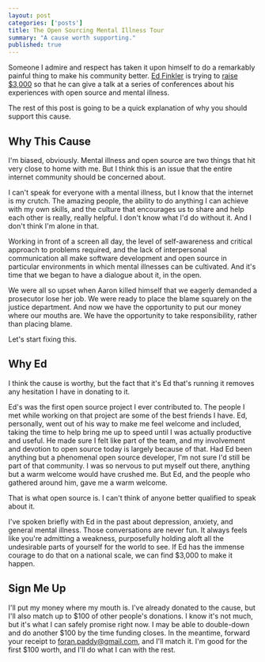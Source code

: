 ```yaml
---
layout: post
categories: ['posts']
title: The Open Sourcing Mental Illness Tour
summary: "A cause worth supporting."
published: true
---
```


Someone I admire and respect has taken it upon himself to do a remarkably painful thing to make his community better. [Ed Finkler](http://www.funkatron.com) is trying to [raise $3,000](http://www.indiegogo.com/projects/open-sourcing-mental-illness) so that he can give a talk at a series of conferences about his experiences with open source and mental illness.

The rest of this post is going to be a quick explanation of why you should support this cause.

## Why This Cause

I&apos;m biased, obviously. Mental illness and open source are two things that hit very close to home with me. But I think this is an issue that the entire internet community should be concerned about.

I can&apos;t speak for everyone with a mental illness, but I know that the internet is my crutch. The amazing people, the ability to do anything I can achieve with my own skills, and the culture that encourages us to share and help each other is really, really helpful. I don&apos;t know what I&apos;d do without it. And I don&apos;t think I&apos;m alone in that.

Working in front of a screen all day, the level of self-awareness and critical approach to problems required, and the lack of interpersonal communication all make software development and open source in particular environments in which mental illnesses can be cultivated. And it&apos;s time that we began to have a dialogue about it, in the open.

We were all so upset when Aaron killed himself that we eagerly demanded a prosecutor lose her job. We were ready to place the blame squarely on the justice department. And now we have the opportunity to put our money where our mouths are. We have the opportunity to take responsibility, rather than placing blame.

Let&apos;s start fixing this.

## Why Ed

I think the cause is worthy, but the fact that it&apos;s Ed that&apos;s running it removes any hesitation I have in donating to it.

Ed&apos;s was the first open source project I ever contributed to. The people I met while working on that project are some of the best friends I have. Ed, personally, went out of his way to make me feel welcome and included, taking the time to help bring me up to speed until I was actually productive and useful. He made sure I felt like part of the team, and my involvement and devotion to open source today is largely because of that. Had Ed been anything but a phenomenal open source developer, I&apos;m not sure I&apos;d still be part of that community. I was so nervous to put myself out there, anything but a warm welcome would have crushed me. But Ed, and the people who gathered around him, gave me a warm welcome.

That is what open source is. I can&apos;t think of anyone better qualified to speak about it.

I&apos;ve spoken briefly with Ed in the past about depression, anxiety, and general mental illness. Those conversations are never fun. It always feels like you&apos;re admitting a weakness, purposefully holding aloft all the undesirable parts of yourself for the world to see. If Ed has the immense courage to do that on a national scale, we can find $3,000 to make it happen.

## Sign Me Up

I&apos;ll put my money where my mouth is. I&apos;ve already donated to the cause, but I&apos;ll also match up to $100 of other people&apos;s donations. I know it&apos;s not much, but it&apos;s what I can safely promise right now. I may be able to double-down and do another $100 by the time funding closes. In the meantime, forward your receipt to foran.paddy@gmail.com, and I&apos;ll match it. I&apos;m good for the first $100 worth, and I&apos;ll do what I can with the rest.